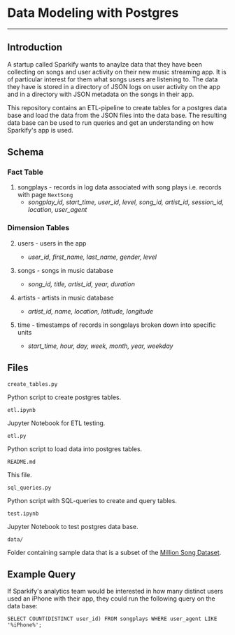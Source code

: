 # Data Modeling with Postgres
---


## Introduction

A startup called Sparkify wants to anaylze data that they have been collecting
on songs and user activity on their new music streaming app. It is of particular
interest for them what songs users are listening to. The data they have is stored
in a directory of JSON logs on user activity on the app and in a directory with
JSON metadata on the songs in their app.

This repository contains an ETL-pipeline to create tables for a postgres data base
and load the data from the JSON files into the data base. The resulting data base 
can be used to run queries and get an understanding on how Sparkify's app is used.


## Schema

### Fact Table

1. songplays - records in log data associated with song plays i.e. records with page `NextSong`
    - *songplay_id, start_time, user_id, level, song_id, artist_id, session_id, location, user_agent*

### Dimension Tables

2. users - users in the app
    - *user_id, first_name, last_name, gender, level*


3. songs - songs in music database
    - *song_id, title, artist_id, year, duration*


4. artists - artists in music database
    - *artist_id, name, location, latitude, longitude*


5. time - timestamps of records in songplays broken down into specific units
    - *start_time, hour, day, week, month, year, weekday*


## Files

`create_tables.py`

Python script to create postgres tables.

`etl.ipynb`

Jupyter Notebook for ETL testing.

`etl.py`

Python script to load data into postgres tables.

`README.md`

This file.

`sql_queries.py`

Python script with SQL-queries to create and query tables.

`test.ipynb`

Jupyter Notebook to test postgres data base.

`data/`

Folder containing sample data that is a subset of the [Million Song Dataset](http://millionsongdataset.com/).


## Example Query

If Sparkify's analytics team would be interested in how many distinct users used an
iPhone with their app, they could run the following query on the data base:

`SELECT COUNT(DISTINCT user_id) FROM songplays WHERE user_agent LIKE '%iPhone%';`